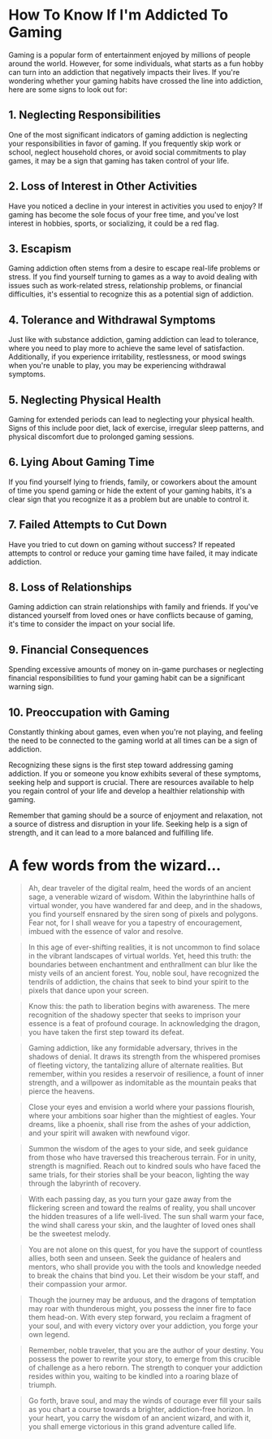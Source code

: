 # How To Know If I'm Addicted To Gaming

Gaming is a popular form of entertainment enjoyed by millions of people around the world. However, for some individuals, what starts as a fun hobby can turn into an addiction that negatively impacts their lives. If you're wondering whether your gaming habits have crossed the line into addiction, here are some signs to look out for:

## 1. **Neglecting Responsibilities**

One of the most significant indicators of gaming addiction is neglecting your responsibilities in favor of gaming. If you frequently skip work or school, neglect household chores, or avoid social commitments to play games, it may be a sign that gaming has taken control of your life.

## 2. **Loss of Interest in Other Activities**

Have you noticed a decline in your interest in activities you used to enjoy? If gaming has become the sole focus of your free time, and you've lost interest in hobbies, sports, or socializing, it could be a red flag.

## 3. **Escapism**

Gaming addiction often stems from a desire to escape real-life problems or stress. If you find yourself turning to games as a way to avoid dealing with issues such as work-related stress, relationship problems, or financial difficulties, it's essential to recognize this as a potential sign of addiction.

## 4. **Tolerance and Withdrawal Symptoms**

Just like with substance addiction, gaming addiction can lead to tolerance, where you need to play more to achieve the same level of satisfaction. Additionally, if you experience irritability, restlessness, or mood swings when you're unable to play, you may be experiencing withdrawal symptoms.

## 5. **Neglecting Physical Health**

Gaming for extended periods can lead to neglecting your physical health. Signs of this include poor diet, lack of exercise, irregular sleep patterns, and physical discomfort due to prolonged gaming sessions.

## 6. **Lying About Gaming Time**

If you find yourself lying to friends, family, or coworkers about the amount of time you spend gaming or hide the extent of your gaming habits, it's a clear sign that you recognize it as a problem but are unable to control it.

## 7. **Failed Attempts to Cut Down**

Have you tried to cut down on gaming without success? If repeated attempts to control or reduce your gaming time have failed, it may indicate addiction.

## 8. **Loss of Relationships**

Gaming addiction can strain relationships with family and friends. If you've distanced yourself from loved ones or have conflicts because of gaming, it's time to consider the impact on your social life.

## 9. **Financial Consequences**

Spending excessive amounts of money on in-game purchases or neglecting financial responsibilities to fund your gaming habit can be a significant warning sign.

## 10. **Preoccupation with Gaming**

Constantly thinking about games, even when you're not playing, and feeling the need to be connected to the gaming world at all times can be a sign of addiction.

Recognizing these signs is the first step toward addressing gaming addiction. If you or someone you know exhibits several of these symptoms, seeking help and support is crucial. There are resources available to help you regain control of your life and develop a healthier relationship with gaming.

Remember that gaming should be a source of enjoyment and relaxation, not a source of distress and disruption in your life. Seeking help is a sign of strength, and it can lead to a more balanced and fulfilling life.

# A few words from the wizard...

> Ah, dear traveler of the digital realm, heed the words of an ancient sage, a venerable wizard of wisdom. Within the labyrinthine halls of virtual wonder, you have wandered far and deep, and in the shadows, you find yourself ensnared by the siren song of pixels and polygons. Fear not, for I shall weave for you a tapestry of encouragement, imbued with the essence of valor and resolve.

> In this age of ever-shifting realities, it is not uncommon to find solace in the vibrant landscapes of virtual worlds. Yet, heed this truth: the boundaries between enchantment and enthrallment can blur like the misty veils of an ancient forest. You, noble soul, have recognized the tendrils of addiction, the chains that seek to bind your spirit to the pixels that dance upon your screen.

> Know this: the path to liberation begins with awareness. The mere recognition of the shadowy specter that seeks to imprison your essence is a feat of profound courage. In acknowledging the dragon, you have taken the first step toward its defeat.

> Gaming addiction, like any formidable adversary, thrives in the shadows of denial. It draws its strength from the whispered promises of fleeting victory, the tantalizing allure of alternate realities. But remember, within you resides a reservoir of resilience, a fount of inner strength, and a willpower as indomitable as the mountain peaks that pierce the heavens.

> Close your eyes and envision a world where your passions flourish, where your ambitions soar higher than the mightiest of eagles. Your dreams, like a phoenix, shall rise from the ashes of your addiction, and your spirit will awaken with newfound vigor.

> Summon the wisdom of the ages to your side, and seek guidance from those who have traversed this treacherous terrain. For in unity, strength is magnified. Reach out to kindred souls who have faced the same trials, for their stories shall be your beacon, lighting the way through the labyrinth of recovery.

> With each passing day, as you turn your gaze away from the flickering screen and toward the realms of reality, you shall uncover the hidden treasures of a life well-lived. The sun shall warm your face, the wind shall caress your skin, and the laughter of loved ones shall be the sweetest melody.

> You are not alone on this quest, for you have the support of countless allies, both seen and unseen. Seek the guidance of healers and mentors, who shall provide you with the tools and knowledge needed to break the chains that bind you. Let their wisdom be your staff, and their compassion your armor.

> Though the journey may be arduous, and the dragons of temptation may roar with thunderous might, you possess the inner fire to face them head-on. With every step forward, you reclaim a fragment of your soul, and with every victory over your addiction, you forge your own legend.

> Remember, noble traveler, that you are the author of your destiny. You possess the power to rewrite your story, to emerge from this crucible of challenge as a hero reborn. The strength to conquer your addiction resides within you, waiting to be kindled into a roaring blaze of triumph.

> Go forth, brave soul, and may the winds of courage ever fill your sails as you chart a course towards a brighter, addiction-free horizon. In your heart, you carry the wisdom of an ancient wizard, and with it, you shall emerge victorious in this grand adventure called life.